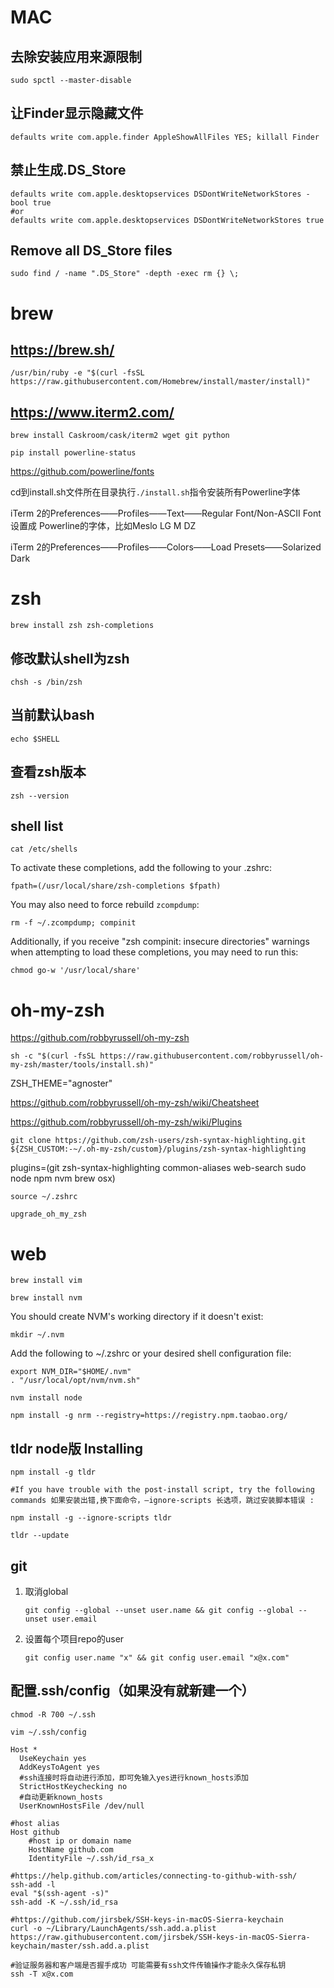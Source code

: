 # MAC


## 去除安装应用来源限制

`sudo spctl --master-disable`

## 让Finder显示隐藏文件

`defaults write com.apple.finder AppleShowAllFiles YES; killall Finder`


## 禁止生成.DS_Store

```
defaults write com.apple.desktopservices DSDontWriteNetworkStores -bool true
#or
defaults write com.apple.desktopservices DSDontWriteNetworkStores true
```


## Remove all DS_Store files

`sudo find / -name ".DS_Store" -depth -exec rm {} \;`



# brew


## https://brew.sh/

`/usr/bin/ruby -e "$(curl -fsSL https://raw.githubusercontent.com/Homebrew/install/master/install)"`


## https://www.iterm2.com/

```
brew install Caskroom/cask/iterm2 wget git python

pip install powerline-status
```

https://github.com/powerline/fonts

cd到install.sh文件所在目录执行`./install.sh`指令安装所有Powerline字体

iTerm 2的Preferences——Profiles——Text——Regular Font/Non-ASCII Font设置成 Powerline的字体，比如Meslo LG M DZ

iTerm 2的Preferences——Profiles——Colors——Load Presets——Solarized Dark



# zsh


`brew install zsh zsh-completions`


## 修改默认shell为zsh

`chsh -s /bin/zsh`


## 当前默认bash

`echo $SHELL`


## 查看zsh版本

`zsh --version`


## shell list

`cat /etc/shells`


To activate these completions, add the following to your .zshrc:

`fpath=(/usr/local/share/zsh-completions $fpath)`

You may also need to force rebuild `zcompdump`:

`rm -f ~/.zcompdump; compinit`

Additionally, if you receive "zsh compinit: insecure directories" warnings when attempting
to load these completions, you may need to run this:

`chmod go-w '/usr/local/share'`



# oh-my-zsh

https://github.com/robbyrussell/oh-my-zsh

`sh -c "$(curl -fsSL https://raw.githubusercontent.com/robbyrussell/oh-my-zsh/master/tools/install.sh)"`


ZSH_THEME="agnoster"


https://github.com/robbyrussell/oh-my-zsh/wiki/Cheatsheet

https://github.com/robbyrussell/oh-my-zsh/wiki/Plugins

`git clone https://github.com/zsh-users/zsh-syntax-highlighting.git ${ZSH_CUSTOM:-~/.oh-my-zsh/custom}/plugins/zsh-syntax-highlighting`

plugins=(git zsh-syntax-highlighting common-aliases web-search sudo node npm nvm brew osx)

`source ~/.zshrc`

`upgrade_oh_my_zsh`



# web


`brew install vim`

`brew install nvm`

You should create NVM's working directory if it doesn't exist:

`mkdir ~/.nvm`

Add the following to ~/.zshrc or your desired shell configuration file:

```
export NVM_DIR="$HOME/.nvm"
. "/usr/local/opt/nvm/nvm.sh"
```

`nvm install node`

`npm install -g nrm --registry=https://registry.npm.taobao.org/`


## tldr node版 Installing

```
npm install -g tldr

#If you have trouble with the post-install script, try the following commands 如果安装出错,换下面命令，—ignore-scripts 长选项，跳过安装脚本错误 :

npm install -g --ignore-scripts tldr

tldr --update
```

## git

1. 取消global

    `git config --global --unset user.name && git config --global --unset user.email`


2. 设置每个项目repo的user

    `git config user.name "x" && git config user.email "x@x.com"`


## 配置.ssh/config（如果没有就新建一个）

`chmod -R 700 ~/.ssh`

`vim ~/.ssh/config`

```
Host *
  UseKeychain yes
  AddKeysToAgent yes
  #ssh连接时将自动进行添加，即可免输入yes进行known_hosts添加
  StrictHostKeychecking no
  #自动更新known_hosts 
  UserKnownHostsFile /dev/null

#host alias
Host github
    #host ip or domain name
    HostName github.com 
    IdentityFile ~/.ssh/id_rsa_x
```

```
#https://help.github.com/articles/connecting-to-github-with-ssh/
ssh-add -l
eval "$(ssh-agent -s)"
ssh-add -K ~/.ssh/id_rsa

#https://github.com/jirsbek/SSH-keys-in-macOS-Sierra-keychain
curl -o ~/Library/LaunchAgents/ssh.add.a.plist https://raw.githubusercontent.com/jirsbek/SSH-keys-in-macOS-Sierra-keychain/master/ssh.add.a.plist

#验证服务器和客户端是否握手成功 可能需要有ssh文件传输操作才能永久保存私钥
ssh -T x@x.com
```
